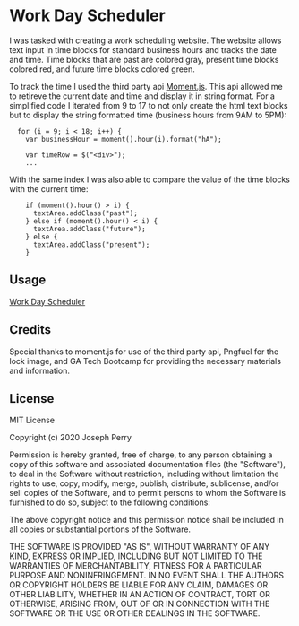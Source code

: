 # Work Day Scheduler

I was tasked with creating a work scheduling website. The website allows text input in time blocks for standard business hours and tracks the date and time. Time blocks that are past are colored gray, present time blocks colored red, and future time blocks colored green. 

To track the time I used the third party api [Moment.js](https://momentjs.com/). This api allowed me to retireve the current date and time and display it in string format. For a simplified code I iterated from 9 to 17 to not only create the html text blocks but to display the string formatted time (business hours from 9AM to 5PM):

```
  for (i = 9; i < 18; i++) {
    var businessHour = moment().hour(i).format("hA");

    var timeRow = $("<div>");
    ...
```

With the same index I was also able to compare the value of the time blocks with the current time:

```
    if (moment().hour() > i) {
      textArea.addClass("past");
    } else if (moment().hour() < i) {
      textArea.addClass("future");
    } else {
      textArea.addClass("present");
    }
```

## Usage
[Work Day Scheduler](https://dgtlctzn.github.io/work-day-scheduler/)

## Credits
Special thanks to moment.js for use of the third party api, Pngfuel for the lock image, and GA Tech Bootcamp for providing the necessary materials and information.

## License
MIT License

Copyright (c) 2020 Joseph Perry

Permission is hereby granted, free of charge, to any person obtaining a copy
of this software and associated documentation files (the "Software"), to deal
in the Software without restriction, including without limitation the rights
to use, copy, modify, merge, publish, distribute, sublicense, and/or sell
copies of the Software, and to permit persons to whom the Software is
furnished to do so, subject to the following conditions:

The above copyright notice and this permission notice shall be included in all
copies or substantial portions of the Software.

THE SOFTWARE IS PROVIDED "AS IS", WITHOUT WARRANTY OF ANY KIND, EXPRESS OR
IMPLIED, INCLUDING BUT NOT LIMITED TO THE WARRANTIES OF MERCHANTABILITY,
FITNESS FOR A PARTICULAR PURPOSE AND NONINFRINGEMENT. IN NO EVENT SHALL THE
AUTHORS OR COPYRIGHT HOLDERS BE LIABLE FOR ANY CLAIM, DAMAGES OR OTHER
LIABILITY, WHETHER IN AN ACTION OF CONTRACT, TORT OR OTHERWISE, ARISING FROM,
OUT OF OR IN CONNECTION WITH THE SOFTWARE OR THE USE OR OTHER DEALINGS IN THE
SOFTWARE. 

